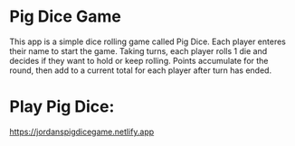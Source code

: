 # Pig Dice Game
This app is a simple dice rolling game called Pig Dice. Each player enteres their name to start the game.
Taking turns, each player rolls 1 die and decides if they want to hold or keep rolling. Points accumulate for 
the round, then add to a current total for each player after turn has ended. 

# Play Pig Dice:
https://jordanspigdicegame.netlify.app

